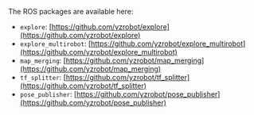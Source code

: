 The ROS packages are available here:

* `explore`: [https://github.com/yzrobot/explore](https://github.com/yzrobot/explore)
* `explore_multirobot`: [https://github.com/yzrobot/explore_multirobot](https://github.com/yzrobot/explore_multirobot)
* `map_merging`: [https://github.com/yzrobot/map_merging](https://github.com/yzrobot/map_merging)
* `tf_splitter`: [https://github.com/yzrobot/tf_splitter](https://github.com/yzrobot/tf_splitter)
* `pose_publisher`: [https://github.com/yzrobot/pose_publisher](https://github.com/yzrobot/pose_publisher)
